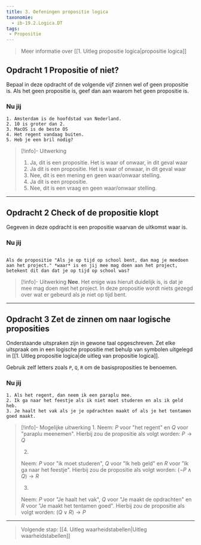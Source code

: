 ```yaml
---
title: 3. Oefeningen propositie logica
taxonomie:
  - ib-19.2.Logica.DT
tags:
 - Propositie
---
```


> Meer informatie over [[1. Uitleg propositie logica|propositie logica]]

## Opdracht 1 Propositie of niet?
Bepaal in deze opdracht of de volgende vijf zinnen wel of geen propositie is. Als het geen propositie is, geef dan aan waarom het geen propositie is.

### Nu jij
```
1. Amsterdam is de hoofdstad van Nederland.
2. 10 is groter dan 2.
3. MacOS is de beste OS 
4. Het regent vandaag buiten.
5. Heb je een bril nodig?
```

> [!info]- Uitwerking
> 1. Ja, dit is een propositie. Het is waar of onwaar, in dit geval waar
> 2. Ja dit is een propositie. Het is waar of onwaar, in dit geval waar
> 3. Nee, dit is een mening en geen waar/onwaar stelling. 
> 4. Ja dit is een propositie. 
> 5. Nee, dit is een vraag en geen waar/onwaar stelling.

---

## Opdracht 2 Check of de propositie klopt
Gegeven in deze opdracht is een propositie waarvan de uitkomst waar is. 

### Nu jij
```

Als de propositie "Als je op tijd op school bent, dan mag je meedoen aan het project." *waar* is en jij mee mag doen aan het project, betekent dit dan dat je op tijd op school was?
```

> [!info]- Uitwerking
> **Nee**. Het enige was hieruit duidelijk is, is dat je mee mag doen met het project. In deze propositie wordt niets gezegd over wat er gebeurd als je niet op tijd bent.


---


## Opdracht 3 Zet de zinnen om naar logische proposities
Onderstaande uitspraken zijn in gewone taal opgeschreven. Zet elke uitspraak om in een logische propositie met behulp van symbolen uitgelegd in [[1. Uitleg propositie logica|de uitleg van propositie logica]].

Gebruik zelf letters zoals `P`, `Q`, `R` om de basisproposities te benoemen.

### Nu jij 
```
1. Als het regent, dan neem ik een paraplu mee.
2. Ik ga naar het feestje als ik niet moet studeren en als ik geld heb.
3. Je haalt het vak als je je opdrachten maakt of als je het tentamen goed maakt.
```

> [!info]- Mogelijke uitwerking
> 1. 
> Neem: $P$ voor "het regent" en $Q$ voor "paraplu meenemen".
> Hierbij zou de propositie als volgt worden: $P \to Q$
>
> 2. 
> Neem: $P$ voor "ik moet studeren", $Q$ voor "Ik heb geld" en $R$ voor "Ik ga naar het feestje".
> Hierbij zou de propositie als volgt worden: $(\neg P \wedge Q) \to R$ 
> 
> 3. 
> Neem: $P$ voor "Je haalt het vak",  $Q$ voor "Je maakt de opdrachten" en $R$ voor "Je maakt het tentamen goed".
> Hierbij zou de propositie als volgt worden: $(Q \vee R) \to P$

---

> Volgende stap: [[4. Uitleg waarheidstabellen|Uitleg waarheidstabellen]]
